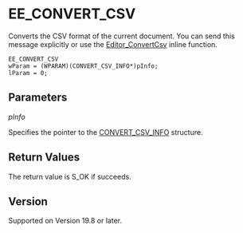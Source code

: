# EE\_CONVERT\_CSV

Converts the CSV format of the current document. You can send this message explicitly or use the [Editor\_ConvertCsv](../macro/editor_convertcsv) inline function.

```
EE_CONVERT_CSV
wParam = (WPARAM)(CONVERT_CSV_INFO*)pInfo;
lParam = 0;
```

## Parameters

_pInfo_

Specifies the pointer to the [CONVERT\_CSV\_INFO](../structure/convert_csv_info) structure.

## Return Values

The return value is S\_OK if succeeds.

## Version

Supported on Version 19.8 or later.
